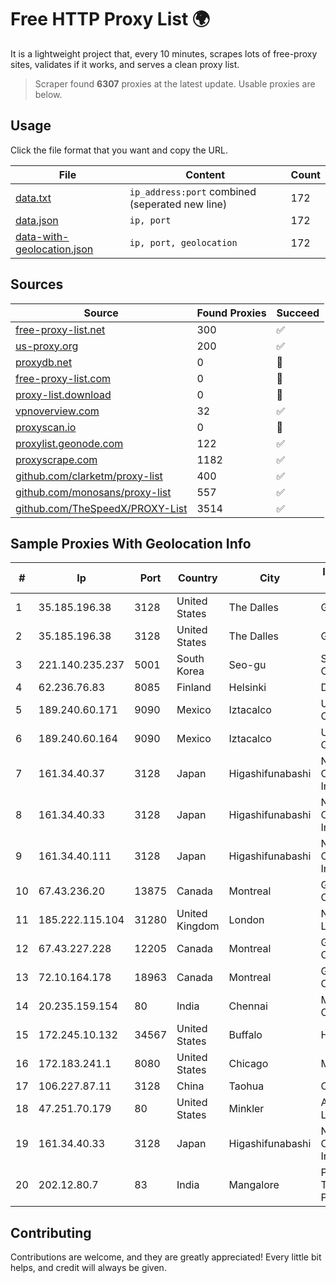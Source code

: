 
# Free HTTP Proxy List 🌍

It is a lightweight project that, every 10 minutes, scrapes lots of free-proxy sites, validates if it works, and serves a clean proxy list.


> Scraper found **6307** proxies at the latest update. Usable proxies are below.

## Usage

Click the file format that you want and copy the URL.


|File|Content|Count|
|----|-------|-----|
|[data.txt](https://raw.githubusercontent.com/themiralay/Proxy-List-World/master/data.txt)|`ip_address:port` combined (seperated new line)|172|
|[data.json](https://raw.githubusercontent.com/themiralay/Proxy-List-World/master/data.json)|`ip, port`|172|
|[data-with-geolocation.json](https://raw.githubusercontent.com/themiralay/Proxy-List-World/master/data-with-geolocation.json)|`ip, port, geolocation`|172|

## Sources

|Source|Found Proxies|Succeed|
|------|-------------|-------|
|[free-proxy-list.net](https://free-proxy-list.net)|300|✅|
|[us-proxy.org](https://www.us-proxy.org)|200|✅|
|[proxydb.net](http://proxydb.net)|0|🚫|
|[free-proxy-list.com](https://free-proxy-list.com/?page=&port=&type%5B%5D=http&type%5B%5D=https&up_time=0&search=Search)|0|🚫|
|[proxy-list.download](https://www.proxy-list.download/HTTP)|0|🚫|
|[vpnoverview.com](https://vpnoverview.com/privacy/anonymous-browsing/free-proxy-servers)|32|✅|
|[proxyscan.io](https://www.proxyscan.io)|0|🚫|
|[proxylist.geonode.com](https://proxylist.geonode.com/api/proxy-list?limit=300&page=1&sort_by=lastChecked&sort_type=desc&protocols=http,https)|122|✅|
|[proxyscrape.com](https://api.proxyscrape.com/v2/?request=displayproxies&protocol=http&timeout=10000&country=all&ssl=all&anonymity=all)|1182|✅|
|[github.com/clarketm/proxy-list](https://raw.githubusercontent.com/clarketm/proxy-list/master/proxy-list-raw.txt)|400|✅|
|[github.com/monosans/proxy-list](https://raw.githubusercontent.com/monosans/proxy-list/main/proxies/http.txt)|557|✅|
|[github.com/TheSpeedX/PROXY-List](https://raw.githubusercontent.com/TheSpeedX/PROXY-List/master/http.txt)|3514|✅|


## Sample Proxies With Geolocation Info

|#|Ip|Port|Country|City|Internet Service Provider|
|-|--|----|-------|----|-------------------------|
|1|35.185.196.38|3128|United States|The Dalles|Google LLC|
|2|35.185.196.38|3128|United States|The Dalles|Google LLC|
|3|221.140.235.237|5001|South Korea|Seo-gu|SK Broadband Co Ltd|
|4|62.236.76.83|8085|Finland|Helsinki|DNA Oyj|
|5|189.240.60.171|9090|Mexico|Iztacalco|Uninet S.A. de C.V.|
|6|189.240.60.164|9090|Mexico|Iztacalco|Uninet S.A. de C.V.|
|7|161.34.40.37|3128|Japan|Higashifunabashi|NTT PC Communications, Inc.|
|8|161.34.40.33|3128|Japan|Higashifunabashi|NTT PC Communications, Inc.|
|9|161.34.40.111|3128|Japan|Higashifunabashi|NTT PC Communications, Inc.|
|10|67.43.236.20|13875|Canada|Montreal|GloboTech Communications|
|11|185.222.115.104|31280|United Kingdom|London|Netwise Hosting Ltd|
|12|67.43.227.228|12205|Canada|Montreal|GloboTech Communications|
|13|72.10.164.178|18963|Canada|Montreal|GloboTech Communications|
|14|20.235.159.154|80|India|Chennai|Microsoft Corporation|
|15|172.245.10.132|34567|United States|Buffalo|HostPapa|
|16|172.183.241.1|8080|United States|Chicago|Microsoft|
|17|106.227.87.11|3128|China|Taohua|China Telecom|
|18|47.251.70.179|80|United States|Minkler|Alibaba Cloud LLC|
|19|161.34.40.33|3128|Japan|Higashifunabashi|NTT PC Communications, Inc.|
|20|202.12.80.7|83|India|Mangalore|Prisac Aviation Technologies Private Limited|



## Contributing

Contributions are welcome, and they are greatly appreciated! Every
little bit helps, and credit will always be given.

